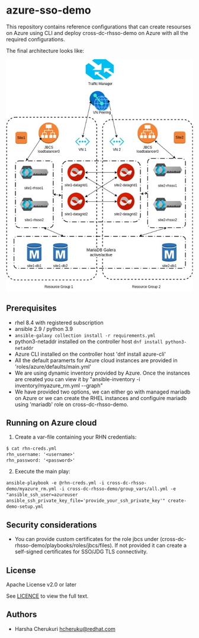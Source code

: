 # azure-sso-demo

This repository contains reference configurations that can create resourses on Azure using CLI and deploy cross-dc-rhsso-demo on Azure with all the required configurations.

The final architecture looks like:

![Architecture diagram](./scenario.jpg)


## Prerequisites

* rhel 8.4 with registered subscription
* ansible 2.9 / python 3.9
* `ansible-galaxy collection install -r requirements.yml`
* python3-netaddr installed on the controller host `dnf install python3-netaddr`
* Azure CLI installed on the controller host 'dnf install azure-cli'
* All the default paramerts for Azure cloud instances are provided in 'roles/azure/defaults/main.yml'
* We are using dynamic inventory provided  by Azure. Once the instances are created you can view it by "ansible-inventory -i inventory/myazure_rm.yml --graph"
* We have provided two options, we can either go with managed mariadb on Azure or we can create the RHEL instances and configuire mariadb using 'mariadb' role on cross-dc-rhsso-demo.

## Running on Azure cloud

1. Create a var-file containing your RHN credentials:
```
$ cat rhn-creds.yml
rhn_username: '<username>'
rhn_password: '<password>'
```

2. Execute the main play:
```
ansible-playbook -e @rhn-creds.yml -i cross-dc-rhsso-demo/myazure_rm.yml -i cross-dc-rhsso-demo/group_vars/all.yml -e "ansible_ssh_user=azureuser ansible_ssh_private_key_file='provide_your_ssh_private_key'" create-demo-setup.yml
```

## Security considerations

* You can provide custom certificates for the role jbcs under (cross-dc-rhsso-demo/playbooks/roles/jbcs/files). If not provided it can create a self-signed certificates for SSO/JDG TLS connectivity.

## License

Apache License v2.0 or later

See [LICENCE](LICENSE) to view the full text.


## Authors

* Harsha Cherukuri <hcheruku@redhat.com>
